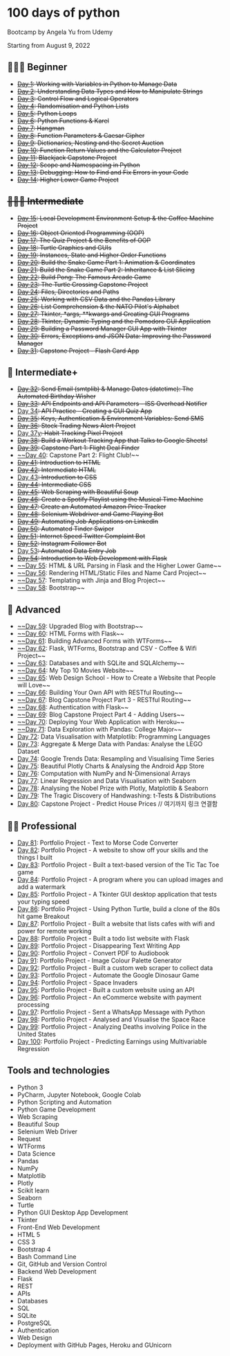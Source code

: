 # 100 days of python
Bootcamp by Angela Yu from Udemy

Starting from August 9, 2022

## **👨🏻‍🎓 Beginner**

- ~~[Day 1](https://github.com/chaeyun-sim/100_days_of_python/tree/main/day_01): Working with Variables in Python to Manage Data~~
- ~~[Day 2](https://github.com/chaeyun-sim/100_days_of_python/tree/main/day_02): Understanding Data Types and How to Manipulate Strings~~
- ~~[Day 3](https://github.com/chaeyun-sim/100_days_of_python/tree/main/day_03): Control Flow and Logical Operators~~
- ~~[Day 4](https://github.com/chaeyun-sim/100_days_of_python/tree/main/day_04): Randomisation and Python Lists~~
- ~~[Day 5](https://github.com/chaeyun-sim/100_days_of_python/tree/main/day_05): Python Loops~~
- ~~[Day 6](https://github.com/chaeyun-sim/100_days_of_python/tree/main/day_06): Python Functions & Karel~~
- ~~[Day 7](https://github.com/chaeyun-sim/100_days_of_python/tree/main/day_07): Hangman~~
- ~~[Day 8](https://github.com/chaeyun-sim/100_days_of_python/tree/main/day_08): Function Parameters & Caesar Cipher~~
- ~~[Day 9](https://github.com/chaeyun-sim/100_days_of_python/tree/main/day_09): Dictionaries, Nesting and the Secret Auction~~
- ~~[Day 10](https://github.com/chaeyun-sim/100_days_of_python/tree/main/day_10): Function Return Values and the Calculator Project~~
- ~~[Day 11](https://github.com/chaeyun-sim/100_days_of_python/tree/main/day_11): Blackjack Capstone Project~~
- ~~[Day 12](https://github.com/chaeyun-sim/100_days_of_python/tree/main/day_12): Scope and Namespacing in Python~~
- ~~[Day 13](https://github.com/chaeyun-sim/100_days_of_python/tree/main/day_13): Debugging: How to Find and Fix Errors in your Code~~
- ~~[Day 14](https://github.com/chaeyun-sim/100_days_of_python/tree/main/day_14): Higher Lower Game Project~~

## **~~🏋🏻‍♂️ Intermediate~~**

- ~~[Day 15](https://github.com/chaeyun-sim/100_days_of_python/tree/main/day_15): Local Development Environment Setup & the Coffee Machine Project~~
- ~~[Day 16](https://github.com/chaeyun-sim/100_days_of_python/tree/main/day_16): Object Oriented Programming (OOP)~~
- ~~[Day 17](https://github.com/chaeyun-sim/100_days_of_python/tree/main/day_17): The Quiz Project & the Benefits of OOP~~
- ~~[Day 18](https://github.com/chaeyun-sim/100_days_of_python/tree/main/day_18): Turtle Graphics and GUIs~~
- ~~[Day 19](https://github.com/chaeyun-sim/100_days_of_python/tree/main/day_19): Instances, State and Higher Order Functions~~
- ~~[Day 20](https://github.com/chaeyun-sim/100_days_of_python/tree/main/day_20): Build the Snake Game Part 1: Animation & Coordinates~~
- ~~[Day 21](https://github.com/chaeyun-sim/100_days_of_python/tree/main/day_21): Build the Snake Game Part 2: Inheritance & List Slicing~~
- ~~[Day 22](https://github.com/chaeyun-sim/100_days_of_python/tree/main/day_22): Build Pong: The Famous Arcade Game~~
- ~~[Day 23](https://github.com/chaeyun-sim/100_days_of_python/tree/main/day_23): The Turtle Crossing Capstone Project~~
- ~~[Day 24](https://github.com/chaeyun-sim/100_days_of_python/tree/main/day_24): Files, Directories and Paths~~
- ~~[Day 25](https://github.com/chaeyun-sim/100_days_of_python/tree/main/day_25): Working with CSV Data and the Pandas Library~~
- ~~[Day 26](https://github.com/chaeyun-sim/100_days_of_python/tree/main/day_26): List Comprehension & the NATO Pilot's Alphabet~~
- ~~[Day 27](https://github.com/chaeyun-sim/100_days_of_python/tree/main/day_27): Tkinter, *args, **kwargs and Creating GUI Programs~~
- ~~[Day 28](https://github.com/chaeyun-sim/100_days_of_python/tree/main/day_28): Tkinter, Dynamic Typing and the Pomodoro GUI Application~~
- ~~[Day 29](https://github.com/chaeyun-sim/100_days_of_python/tree/main/day_29): Building a Password Manager GUI App with Tkinter~~
- ~~[Day 30](https://github.com/chaeyun-sim/100_days_of_python/tree/main/day_30): Errors, Exceptions and JSON Data: Improving the Password Manager~~
- ~~[Day 31](https://github.com/chaeyun-sim/100_days_of_python/tree/main/day_31): Capstone Project - Flash Card App~~

## **💪 Intermediate+**

- ~~[Day 32](https://github.com/chaeyun-sim/100_days_of_python/tree/main/day_32): Send Email (smtplib) & Manage Dates (datetime): The Automated Birthday Wisher~~
- ~~[Day 33](https://github.com/chaeyun-sim/100_days_of_python/tree/main/day_33): API Endpoints and API Parameters - ISS Overhead Notifier~~
- [Day 34](https://github.com/chaeyun-sim/100_days_of_python/tree/main/day_34)~~: API Practice - Creating a GUI Quiz App~~
- ~~[Day 35](https://github.com/chaeyun-sim/100_days_of_python/tree/main/day_35): Keys, Authentication & Environment Variables: Send SMS~~
- ~~[Day 36](https://github.com/chaeyun-sim/100_days_of_python/tree/main/day_36): Stock Trading News Alert Project~~
- [Day 37y](https://github.com/chaeyun-sim/100_days_of_python/tree/main/day_37)~~: Habit Tracking Pixel Project~~
- ~~[Day 38](https://github.com/chaeyun-sim/100_days_of_python/tree/main/day_38): Build a Workout Tracking App that Talks to Google Sheets!~~
- ~~[Day 39](https://github.com/chaeyun-sim/100_days_of_python/tree/main/day_39): Capstone Part 1: Flight Deal Finder~~
- [~~Day 40](https://github.com/lenargasimov/100-days-of-python/blob/main/day40): Capstone Part 2: Flight Club!~~
- ~~[Day 41](https://github.com/chaeyun-sim/100_days_of_python/tree/main/day_41): Introduction to HTML~~
- ~~[Day 42](https://github.com/chaeyun-sim/100_days_of_python/tree/main/day_42): Intermediate HTML~~
- [Day 43](https://github.com/chaeyun-sim/100_days_of_python/tree/main/day_43)~~: Introduction to CSS~~
- ~~[Day 44](https://github.com/chaeyun-sim/100_days_of_python/tree/main/day_44): Intermediate CSS~~
- ~~[Day 45](https://github.com/chaeyun-sim/100_days_of_python/tree/main/day_45): Web Scraping with Beautiful Soup~~
- ~~[Day 46](https://github.com/chaeyun-sim/100_days_of_python/tree/main/day_46): Create a Spotify Playlist using the Musical Time Machine~~
- ~~[Day 47](https://github.com/chaeyun-sim/100_days_of_python/tree/main/day_47): Create an Automated Amazon Price Tracker~~
- ~~[Day 48](https://github.com/chaeyun-sim/100_days_of_python/tree/main/day_48): Selenium Webdriver and Game Playing Bot~~
- ~~[Day 49](https://github.com/chaeyun-sim/100_days_of_python/tree/main/day_49): Automating Job Applications on LinkedIn~~
- ~~[Day 50](https://github.com/chaeyun-sim/100_days_of_python/tree/main/day_50): Automated Tinder Swiper~~
- ~~[Day 51](https://github.com/chaeyun-sim/100_days_of_python/tree/main/day_51): Internet Speed Twitter Complaint Bot~~
- ~~[Day 52](https://github.com/chaeyun-sim/100_days_of_python/tree/main/day_52): Instagram Follower Bot~~
- [Day 53](https://github.com/chaeyun-sim/100_days_of_python/tree/main/day_53)~~: Automated Data Entry Job~~
- ~~[Day 54](https://github.com/chaeyun-sim/100_days_of_python/tree/main/day_54): Introduction to Web Development with Flask~~
- [~~Day 55](https://github.com/chaeyun-sim/100_days_of_python/tree/main/day_55): HTML & URL Parsing in Flask and the Higher Lower Game~~
- [~~Day 56](https://github.com/chaeyun-sim/100_days_of_python/tree/main/day_56): Rendering HTML/Static Files and Name Card Project~~
- [~~Day 57](https://github.com/chaeyun-sim/100_days_of_python/tree/main/day_57): Templating with Jinja and Blog Project~~
- [~~Day 58](https://github.com/chaeyun-sim/100_days_of_python/tree/main/day_58): Bootstrap~~

## **🚀 Advanced**

- [~~Day 59](https://github.com/chaeyun-sim/100_days_of_python/tree/main/day_59): Upgraded Blog with Bootstrap~~
- [~~Day 60](https://github.com/chaeyun-sim/100_days_of_python/tree/main/day_60): HTML Forms with Flask~~
- [~~Day 61](https://github.com/chaeyun-sim/100_days_of_python/tree/main/day_61): Building Advanced Forms with WTForms~~
- [~~Day 62](https://github.com/chaeyun-sim/100_days_of_python/tree/main/day_62): Flask, WTForms, Bootstrap and CSV - Coffee & Wifi Project~~
- [~~Day 63](https://github.com/chaeyun-sim/100_days_of_python/tree/main/day_63): Databases and with SQLite and SQLAlchemy~~
- [~~Day 64](https://github.com/chaeyun-sim/100_days_of_python/tree/main/day_64): My Top 10 Movies Website~~
- [~~Day 65](https://github.com/chaeyun-sim/100_days_of_python/tree/main/day_65): Web Design School - How to Create a Website that People will Love~~
- [~~Day 66](https://github.com/chaeyun-sim/100_days_of_python/tree/main/day_66): Building Your Own API with RESTful Routing~~
- [~~Day 67](https://github.com/chaeyun-sim/100_days_of_python/tree/main/day_67): Blog Capstone Project Part 3 - RESTful Routing~~
- [~~Day 68](https://github.com/chaeyun-sim/100_days_of_python/tree/main/day_68): Authentication with Flask~~
- [~~Day 69](https://github.com/chaeyun-sim/100_days_of_python/tree/main/day_69): Blog Capstone Project Part 4 - Adding Users~~
- [~~Day 70](https://github.com/chaeyun-sim/100_days_of_python/tree/main/day_70): Deploying Your Web Application with Heroku~~
- [~~Day 71](https://github.com/chaeyun-sim/100_days_of_python/tree/main/day_71): Data Exploration with Pandas: College Major~~
- [Day 72](https://github.com/chaeyun-sim/100_days_of_python/tree/main/day_72): Data Visualisation with Matplotlib: Programming Languages
- [Day 73](https://github.com/chaeyun-sim/100_days_of_python/tree/main/day_73): Aggregate & Merge Data with Pandas: Analyse the LEGO Dataset
- [Day 74](https://github.com/chaeyun-sim/100_days_of_python/tree/main/day_74): Google Trends Data: Resampling and Visualising Time Series
- [Day 75](https://github.com/chaeyun-sim/100_days_of_python/tree/main/day_75): Beautiful Plotly Charts & Analysing the Android App Store
- [Day 76](https://github.com/chaeyun-sim/100_days_of_python/tree/main/day_76): Computation with NumPy and N-Dimensional Arrays
- [Day 77](https://github.com/chaeyun-sim/100_days_of_python/tree/main/day_77): Linear Regression and Data Visualisation with Seaborn
- [Day 78](https://github.com/chaeyun-sim/100_days_of_python/tree/main/day_78): Analysing the Nobel Prize with Plotly, Matplotlib & Seaborn
- [Day 79](https://github.com/chaeyun-sim/100_days_of_python/tree/main/day_79): The Tragic Discovery of Handwashing: t-Tests & Distributions
- [Day 80](https://github.com/chaeyun-sim/100_days_of_python/tree/main/day_80): Capstone Project - Predict House Prices     // 여기까지 링크 연결함

## **👨‍💻 Professional**

- [Day 81](https://github.com/lenargasimov/100-days-of-python/blob/main/day81): Portfolio Project - Text to Morse Code Converter
- [Day 82](https://github.com/lenargasimov/100-days-of-python/blob/main/day82): Portfolio Project - A website to show off your skills and the things I built
- [Day 83](https://github.com/lenargasimov/100-days-of-python/blob/main/day83): Portfolio Project - Built a text-based version of the Tic Tac Toe game
- [Day 84](https://github.com/lenargasimov/100-days-of-python/blob/main/day84): Portfolio Project - A program where you can upload images and add a watermark
- [Day 85](https://github.com/lenargasimov/100-days-of-python/blob/main/day85): Portfolio Project - A Tkinter GUI desktop application that tests your typing speed
- [Day 86](https://github.com/lenargasimov/100-days-of-python/blob/main/day86): Portfolio Project - Using Python Turtle, build a clone of the 80s hit game Breakout
- [Day 87](https://github.com/lenargasimov/100-days-of-python/blob/main/day87): Portfolio Project - Built a website that lists cafes with wifi and power for remote working
- [Day 88](https://github.com/lenargasimov/100-days-of-python/blob/main/day88): Portfolio Project - Built a todo list website with Flask
- [Day 89](https://github.com/lenargasimov/100-days-of-python/blob/main/day89): Portfolio Project - Disappearing Text Writing App
- [Day 90](https://github.com/lenargasimov/100-days-of-python/blob/main/day90): Portfolio Project - Convert PDF to Audiobook
- [Day 91](https://github.com/lenargasimov/100-days-of-python/blob/main/day91): Portfolio Project - Image Colour Palette Generator
- [Day 92](https://github.com/lenargasimov/100-days-of-python/blob/main/day92): Portfolio Project - Built a custom web scraper to collect data
- [Day 93](https://github.com/lenargasimov/100-days-of-python/blob/main/day93): Portfolio Project - Automate the Google Dinosaur Game
- [Day 94](https://github.com/lenargasimov/100-days-of-python/blob/main/day94): Portfolio Project - Space Invaders
- [Day 95](https://github.com/lenargasimov/100-days-of-python/blob/main/day95): Portfolio Project - Built a custom website using an API
- [Day 96](https://github.com/lenargasimov/100-days-of-python/blob/main/day96): Portfolio Project - An eCommerce website with payment processing
- [Day 97](https://github.com/lenargasimov/100-days-of-python/blob/main/day97): Portfolio Project - Sent a WhatsApp Message with Python
- [Day 98](https://github.com/lenargasimov/100-days-of-python/blob/main/day98): Portfolio Project - Analysed and Visualise the Space Race
- [Day 99](https://github.com/lenargasimov/100-days-of-python/blob/main/day99): Portfolio Project - Analyzing Deaths involving Police in the United States
- [Day 100](https://github.com/lenargasimov/100-days-of-python/blob/main/day100): Portfolio Project - Predicting Earnings using Multivariable Regression

## **Tools and technologies**

- Python 3
- PyCharm, Jupyter Notebook, Google Colab
- Python Scripting and Automation
- Python Game Development
- Web Scraping
- Beautiful Soup
- Selenium Web Driver
- Request
- WTForms
- Data Science
- Pandas
- NumPy
- Matplotlib
- Plotly
- Scikit learn
- Seaborn
- Turtle
- Python GUI Desktop App Development
- Tkinter
- Front-End Web Development
- HTML 5
- CSS 3
- Bootstrap 4
- Bash Command Line
- Git, GitHub and Version Control
- Backend Web Development
- Flask
- REST
- APIs
- Databases
- SQL
- SQLite
- PostgreSQL
- Authentication
- Web Design
- Deployment with GitHub Pages, Heroku and GUnicorn
